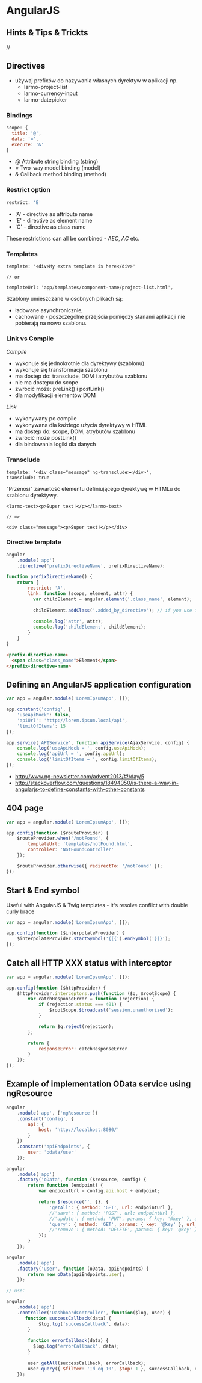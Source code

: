 # AngularJS

## Hints & Tips & Trickts

// 

## Directives

- używaj prefixów do nazywania własnych dyrektyw w aplikacji np.
  - larmo-project-list
  - larmo-currency-input
  - larmo-datepicker

### Bindings

```js
scope: {
  title: '@',
  data: '=',
  execute: '&'
}
```

- *@* Attribute string binding (string)
- *=* Two-way model binding (model)
- *&* Callback method binding (method)
 
### Restrict option

```js
restrict: 'E'
```

- 'A' - directive as attribute name
- 'E' - directive as element name
- 'C' - directive as class name

These restrictions can all be combined - *AEC*, *AC* etc.

### Templates

```
template: '<div>My extra template is here</div>'

// or

templateUrl: 'app/templates/component-name/project-list.html',
```

Szablony umieszczane w osobnych plikach są:

- ładowane asynchronicznie,
- cachowane - poszczególne przejścia pomiędzy stanami aplikacji nie pobierają na nowo szablonu.

### Link vs Compile

*Compile*

- wykonuje się jednokrotnie dla dyrektywy (szablonu)
- wykonuje się transformacja szablonu
- ma dostęp do: transclude, DOM i atrybutów szablonu
- nie ma dostępu do scope
- zwrócić może: preLink() i postLink()
- dla modyfikacji elementów DOM

*Link*

- wykonywany po compile
- wykonywana dla każdego użycia dyrektywy w HTML
- ma dostęp do: scope, DOM, atrybutów szablonu
- zwrócić może postLink() 
- dla bindowania logiki dla danych

### Transclude

```
template: '<div class="message" ng-transclude></div>',
transclude: true
```

"Przenosi" zawartość elementu definiującego dyrektywę w HTMLu do szablonu dyrektywy.

```
<larmo-text><p>Super text!</p></larmo-text>

// =>  

<div class="message"><p>Super text!</p></div>
```

### Directive template

```js
angular
    .module('app')
    .directive('prefixDirectiveName', prefixDirectiveName);

function prefixDirectiveName() {
    return {
        restrict: 'A',
        link: function (scope, element, attr) {
          var childElement = angular.element('.class_name', element);
          
          childElement.addClass('.added_by_directive'); // if you use full jQuery lib
          
          console.log('attr', attr);
          console.log('childElement', childElement);
        }
    }
}
```

```html
<prefix-directive-name>
  <span class="class_name">Element</span>
</prefix-directive-name>
```

## Defining an AngularJS application configuration

```js
var app = angular.module('LoremIpsumApp', []);

app.constant('config', {
    'useApiMock': false,
    'apiUrl': 'http://lorem.ipsum.local/api',
    'limitOfItems': 15
});

app.service('APIService', function apiService(AjaxService, config) {
    console.log('useApiMock = ', config.useApiMock);
    console.log('apiUrl = ', config.apiUrl);
    console.log('limitOfItems = ', config.limitOfItems);
});
```

- http://www.ng-newsletter.com/advent2013/#!/day/5
- http://stackoverflow.com/questions/18494050/is-there-a-way-in-angularjs-to-define-constants-with-other-constants

## 404 page

```js
var app = angular.module('LoremIpsumApp', []);

app.config(function ($routeProvider) {
    $routeProvider.when('/notFound', {
        templateUrl: 'templates/notFound.html',
        controller: 'NotFoundController'
    });

    $routeProvider.otherwise({ redirectTo: '/notFound' });
});
```

## Start & End symbol

Useful with AngularJS & Twig templates - it's resolve conflict with double curly brace

```js
var app = angular.module('LoremIpsumApp', []);

app.config(function ($interpolateProvider) {
    $interpolateProvider.startSymbol('{[{').endSymbol('}]}');
});
```

## Catch all HTTP XXX status with interceptor

```js
var app = angular.module('LoremIpsumApp', []);

app.config(function ($httpProvider) {
    $httpProvider.interceptors.push(function ($q, $rootScope) {
        var catchResponseError = function (rejection) {
            if (rejection.status === 401) {
                $rootScope.$broadcast('session.unauthorized');
            }

            return $q.reject(rejection);
        };

        return {
            responseError: catchResponseError
        }
    });
});
```

## Example of implementation OData service using ngResource

```js
angular
    .module('app', ['ngResource'])
    .constant('config', {
        api: {
            host: 'http://localhost:8080/'
        }
    })
    .constant('apiEndpoints', {
        user: 'odata/user'
    });

angular
    .module('app')
    .factory('oData', function ($resource, config) {
        return function (endpoint) {
            var endpointUrl = config.api.host + endpoint;

            return $resource('', {}, {
                'getAll': { method: 'GET', url: endpointUrl },
                //'save': { method: 'POST', url: endpointUrl },
                //'update': { method: 'PUT', params: { key: '@key' }, url: endpointUrl + '(:key)' },
                'query': { method: 'GET', params: { key: '@key' }, url: endpointUrl + '(:key)' },
                //'remove': { method: 'DELETE', params: { key: '@key' }, url: endpointUrl + '(:key)' }
            });
        }
    });

angular
    .module('app')
    .factory('user', function (oData, apiEndpoints) {
        return new oData(apiEndpoints.user);
    });

// use:

angular
    .module('app')
    .controller('DashboardController', function($log, user) {
       function successCallback(data) {
            $log.log('successCallback', data);
        }
        
        function errorCallback(data) {
          $log.log('errorCallback', data);
        }
        
        user.getAll(successCallback, errorCallback);
        user.query({ $filter: 'Id eq 10', $top: 1 }, successCallback, errorCallback); 
    });
```
